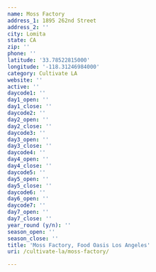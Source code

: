 ```yaml
---
name: Moss Factory
address_1: 1895 262nd Street
address_2: ''
city: Lomita
state: CA
zip: ''
phone: ''
latitude: '33.78522815000'
longitude: '-118.31246984000'
category: Cultivate LA
website: ''
active: ''
daycode1: ''
day1_open: ''
day1_close: ''
daycode2: ''
day2_open: ''
day2_close: ''
daycode3: ''
day3_open: ''
day3_close: ''
daycode4: ''
day4_open: ''
day4_close: ''
daycode5: ''
day5_open: ''
day5_close: ''
daycode6: ''
day6_open: ''
daycode7: ''
day7_open: ''
day7_close: ''
year_round (y/n): ''
season_open: ''
season_close: ''
title: 'Moss Factory, Food Oasis Los Angeles'
uri: /cultivate-la/moss-factory/

---
```

